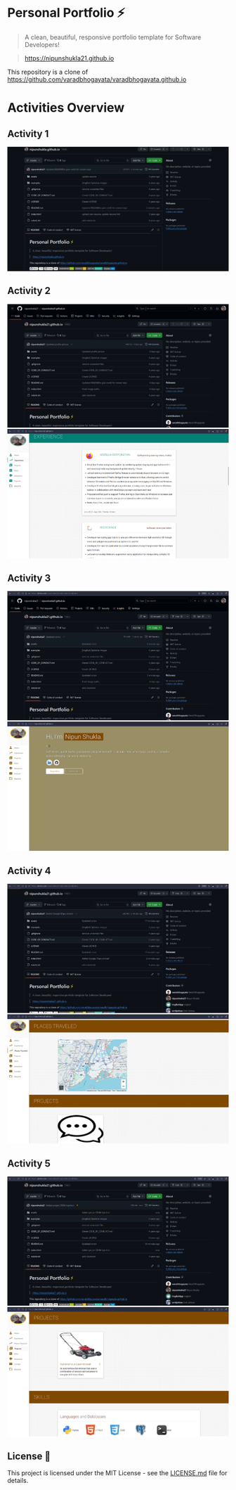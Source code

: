 # Personal Portfolio ⚡️ 
> A clean, beautiful, responsive portfolio template for Software Developers!

> https://nipunshukla21.github.io

This repository is a clone of https://github.com/varadbhogayata/varadbhogayata.github.io

# Activities Overview

## Activity 1

![Activity 1 Repo](examples/pra1_q1_repo.png)

## Activity 2

![Activity 2 Repo](examples/pra1_q2_repo.png)
![Activity 2 Website](examples/pra1_q2_website.png)

## Activity 3

![Activity 3 Repo](examples/pra1_q3_repo.png)
![Activity 3 Website](examples/pra1_q3_website.png)

## Activity 4

![Activity 4 Repo](examples/pra1_q4_repo.png)
![Activity 4 Website](examples/pra1_q4_website.png)

## Activity 5

![Activity 5 Repo](examples/pra1_q5_repo.png)
![Activity 5 Website](examples/pra1_q5_website.png)


## License 📄
This project is licensed under the MIT License - see the [LICENSE.md](./LICENSE) file for details.
